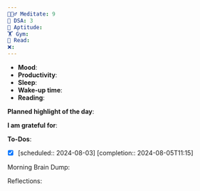 ```yaml
---
🧘🏻‍♂️ Meditate: 9
🤖 DSA: 3
🧠 Aptitude: 
🏋 Gym: 
📖 Read: 
❌:
---
```

- **Mood**: 
- **Productivity**:
- **Sleep**:
- **Wake-up time**:
- **Reading**: 


**Planned highlight of the day**:

**I am grateful for**:

**To-Dos**:
- [x]    [scheduled:: 2024-08-03]  [completion:: 2024-08-05T11:15]

Morning Brain Dump:

Reflections:
